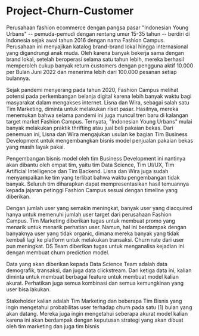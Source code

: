 # Project-Churn-Customer

Perusahaan fashion ecommerce dengan pangsa pasar "Indonesian Young Urbans" -- pemuda-pemudi dengan rentang umur 15-35 tahun -- berdiri di Indonesia sejak awal tahun 2016 dengan nama Fashion Campus. Perusahaan ini menyajikan katalog brand-brand lokal hingga internasional yang digandrungi anak muda. Oleh karena banyak bekerja sama dengan brand lokal, setelah beroperasi selama satu tahun lebih, mereka berhasil memperoleh cukup banyak return customers dengan pengguna aktif 10.000 per Bulan Juni 2022 dan menerima lebih dari 100.000 pesanan setiap bulannya.

Sejak pandemi menyerang pada tahun 2020, Fashion Campus melihat potensi pada perkembangan belanja digital karena lebih banyak waktu bagi masyarakat dalam mengakses internet. Lisna dan Wira, sebagai salah satu Tim Marketing, diminta untuk melakukan riset pasar. Hasilnya, mereka menemukan bahwa selama pandemi ini juga muncul tren baru di kalangan target market Fashion Campus. Ternyata, "Indonesian Young Urbans" mulai banyak melakukan praktik thrifting atau jual beli pakaian bekas. Dari penemuan ini, Lisna dan Wira mengajukan usulan ke bagian Tim Business Development untuk mengembangkan bisnis model penjualan pakaian bekas yang masih layak pakai.

Pengembangan bisnis model oleh tim Business Development ini nantinya akan dibantu oleh empat tim, yaitu tim Data Science, Tim UI/UX, Tim Artificial Intelligence dan Tim Backend. Lisna dan Wira juga sudah menyampaikan ke tim yang terlibat bahwa waktu pengembangan tidak banyak. Seluruh tim diharapkan dapat mempresentasikan hasil temuannya kepada jajaran petinggi Fashion Campus sesuai dengan timeline yang diberikan.

Dengan jumlah user yang semakin meningkat, banyak user yang diacquired hanya untuk memenuhi jumlah user target dari perusahaan Fashion Campus. Tim Marketing diberikan tugas untuk membuat promo yang menarik untuk menarik perhatian user. Namun, hal ini berdampak dengan banyaknya user yang tidak organic, dimana mereka banyak yang tidak kembali lagi ke platform untuk melakukan transaksi. Churn rate dari user pun meningkat. DS Team diberikan tugas untuk menganalisa kejadian ini dengan membuat churn prediction model.

Data yang akan diberikan kepada Data Science Team adalah data demografik, transaksi, dan juga data clickstream. Dari ketiga data ini, kalian diminta untuk membuat berbagai feature untuk membuat model kalian akurat. Perhatikan juga semua kombinasi dan semua kemungkinan yang user bisa lakukan.

Stakeholder kalian adalah Tim Marketing dan beberapa Tim Bisnis yang ingin mengetahui probabilitas user terhadap churn pada satu (1) bulan yang akan datang. Mereka juga ingin mengetahui seberapa akurat model kalian karena ini akan berdampak dengan keputusan strategi yang akan dibuat oleh tim marketing dan juga tim bisnis
